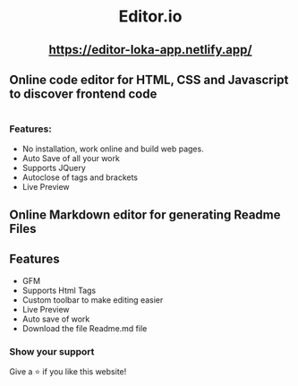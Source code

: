 <div align="center">

# Editor.io
## https://editor-loka-app.netlify.app/

</div>

## Online code editor for HTML, CSS and Javascript to discover frontend code

<div align="center">
  <img alt="" src="https://blog.codepen.io/wp-content/uploads/2018/01/Collab-Mode-2.gif"/>
</div>

### Features:

- No installation, work online and build web pages.
- Auto Save of all your work
- Supports JQuery
- Autoclose of tags and brackets
- Live Preview

## Online Markdown editor for generating Readme Files


## Features

- GFM
- Supports Html Tags
- Custom toolbar to make editing easier
- Live Preview
- Auto save of work
- Download the file Readme.md file

### Show your support

Give a ⭐ if you like this website!


